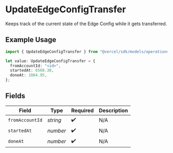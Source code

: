 # UpdateEdgeConfigTransfer

Keeps track of the current state of the Edge Config while it gets transferred.

## Example Usage

```typescript
import { UpdateEdgeConfigTransfer } from "@vercel/sdk/models/operations/updateedgeconfig.js";

let value: UpdateEdgeConfigTransfer = {
  fromAccountId: "<id>",
  startedAt: 6568.38,
  doneAt: 1064.95,
};
```

## Fields

| Field              | Type               | Required           | Description        |
| ------------------ | ------------------ | ------------------ | ------------------ |
| `fromAccountId`    | *string*           | :heavy_check_mark: | N/A                |
| `startedAt`        | *number*           | :heavy_check_mark: | N/A                |
| `doneAt`           | *number*           | :heavy_check_mark: | N/A                |